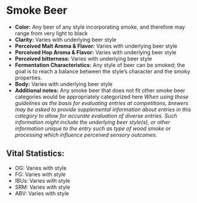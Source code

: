 # Smoke Beer

- **Color:** Any beer of any style incorporating smoke, and therefore may range from very light to black
- **Clarity:** Varies with underlying beer style
- **Perceived Malt Aroma & Flavor:** Varies with underlying beer style
- **Perceived Hop Aroma & Flavor:** Varies with underlying beer style
- **Perceived bitterness:** Varies with underlying beer style
- **Fermentation Characteristics:** Any style of beer can be smoked; the goal is to reach a balance between the style’s character and the smoky properties.
- **Body:** Varies with underlying beer style
- **Additional notes:** Any smoke beer that does not fit other smoke beer categories would be appropriately categorized here _When using these guidelines as the basis for evaluating entries at competitions, brewers may be asked to provide supplemental information about entries in this category to allow for accurate evaluation of diverse entries. Such information might include the underlying beer style(s), or other information unique to the entry such as type of wood smoke or processing which influence perceived sensory outcomes._

## Vital Statistics:

- OG: Varies with style 
- FG: Varies with style 
- IBUs: Varies with style 
- SRM: Varies with style 
- ABV: Varies with style 
